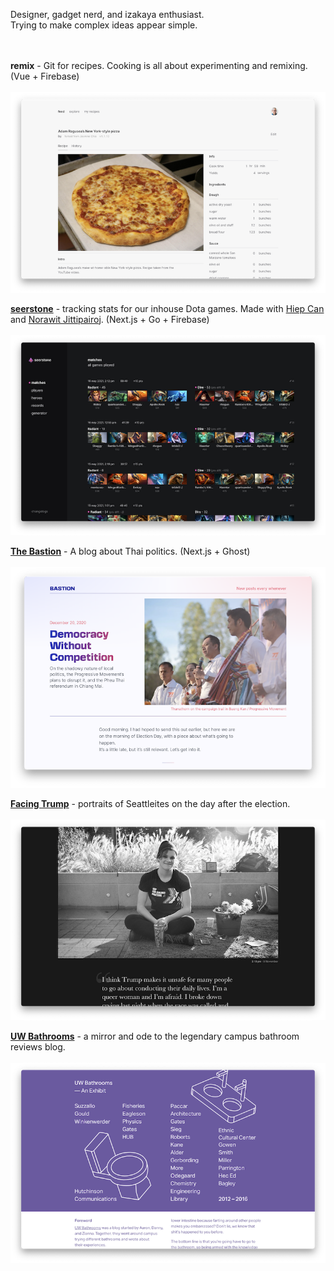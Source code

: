 Designer, gadget nerd, and izakaya enthusiast. 
<br />
Trying to make complex ideas appear simple.
<br />
<br />
<br />

**remix** - Git for recipes. Cooking is all about experimenting and remixing. (Vue + Firebase)
<br /><br />
![](/remix.png)

[**seerstone**](https://seerstone.vercel.app) - tracking stats for our inhouse Dota games. Made with [Hiep Can](https://www.linkedin.com/in/hiepcan/) and [Norawit Jittipairoj](https://www.linkedin.com/in/norawitjittipairoj/). (Next.js + Go + Firebase)
<br /><br />
[![](/seerstone.png)](https://seerstone.vercel.app)

[**The Bastion**](https://the-bastion.org) - A blog about Thai politics. (Next.js + Ghost)
<br /><br />
[![](/bastion.png)](https://the-bastion.org)

[**Facing Trump**](https://www.facingtrump.com) - portraits of Seattleites on the day after the election.
<br /><br />
[![](/facingtrump.png)](https://www.facingtrump.com)

[**UW Bathrooms**](https://uwbathrooms.netlify.app) - a mirror and ode to the legendary campus bathroom reviews blog.
<br /><br />
[![](/uwbathrooms.png)](https://uwbathrooms.netlify.app)


